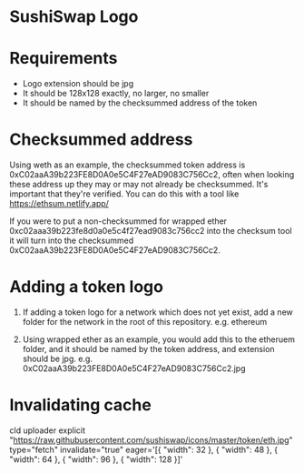 # SushiSwap Logo

# Requirements

- Logo extension should be jpg
- It should be 128x128 exactly, no larger, no smaller
- It should be named by the checksummed address of the token

# Checksummed address

Using weth as an example, the checksummed token address is 0xC02aaA39b223FE8D0A0e5C4F27eAD9083C756Cc2, often when looking these address up they may or may not already be checksummed. It's important that they're verified. You can do this with a tool like https://ethsum.netlify.app/

If you were to put a non-checksummed for wrapped ether 0xc02aaa39b223fe8d0a0e5c4f27ead9083c756cc2 into the checksum tool it will turn into the checksummed 0xC02aaA39b223FE8D0A0e5C4F27eAD9083C756Cc2.

# Adding a token logo

1. If adding a token logo for a network which does not yet exist, add a new folder for the network in the root of this repository. e.g. ethereum

2. Using wrapped ether as an example, you would add this to the etheruem folder, and it should be named by the token address, and extension should be jpg. e.g. 0xC02aaA39b223FE8D0A0e5C4F27eAD9083C756Cc2.jpg

# Invalidating cache

cld uploader explicit "https://raw.githubusercontent.com/sushiswap/icons/master/token/eth.jpg" type="fetch" invalidate="true" eager='[{ "width": 32 }, { "width": 48 }, { "width": 64 }, { "width": 96 }, { "width": 128 }]'
